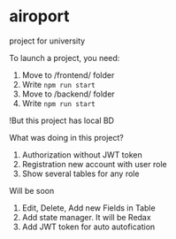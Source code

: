 # airoport
project for university

To launch a project, you need:
1) Move to /frontend/ folder
2) Write `npm run start`
3) Move to /backend/ folder
4) Write `npm run start`

!But this project has local BD

What was doing in this project?
1) Authorization without JWT token
2) Registration new account with user role
3) Show several tables for any role

Will be soon
1) Edit, Delete, Add new Fields in Table
2) Add state manager. It will be Redax
3) Add JWT token for auto autofication
